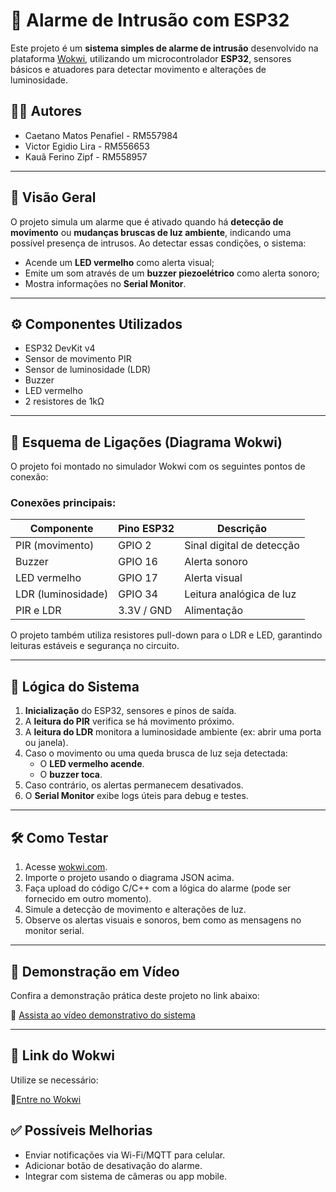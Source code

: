 
# 🔔 Alarme de Intrusão com ESP32

Este projeto é um **sistema simples de alarme de intrusão** desenvolvido na plataforma [Wokwi](https://wokwi.com), utilizando um microcontrolador **ESP32**, sensores básicos e atuadores para detectar movimento e alterações de luminosidade.

## 👨‍💻 Autores

- Caetano Matos Penafiel - RM557984
- Victor Egidio Lira - RM556653
- Kauã Ferino Zipf - RM558957

---

## 📌 Visão Geral

O projeto simula um alarme que é ativado quando há **detecção de movimento** ou **mudanças bruscas de luz ambiente**, indicando uma possível presença de intrusos. Ao detectar essas condições, o sistema:

- Acende um **LED vermelho** como alerta visual;
- Emite um som através de um **buzzer piezoelétrico** como alerta sonoro;
- Mostra informações no **Serial Monitor**.

---

## ⚙️ Componentes Utilizados

- ESP32 DevKit v4  
- Sensor de movimento PIR  
- Sensor de luminosidade (LDR)  
- Buzzer  
- LED vermelho  
- 2 resistores de 1kΩ  

---

## 🔌 Esquema de Ligações (Diagrama Wokwi)

O projeto foi montado no simulador Wokwi com os seguintes pontos de conexão:

### Conexões principais:

| Componente         | Pino ESP32 | Descrição                        |
|--------------------|------------|----------------------------------|
| PIR (movimento)    | GPIO 2     | Sinal digital de detecção        |
| Buzzer             | GPIO 16    | Alerta sonoro                    |
| LED vermelho       | GPIO 17    | Alerta visual                    |
| LDR (luminosidade) | GPIO 34    | Leitura analógica de luz         |
| PIR e LDR          | 3.3V / GND | Alimentação                      |

O projeto também utiliza resistores pull-down para o LDR e LED, garantindo leituras estáveis e segurança no circuito.

---

## 🧠 Lógica do Sistema

1. **Inicialização** do ESP32, sensores e pinos de saída.
2. A **leitura do PIR** verifica se há movimento próximo.
3. A **leitura do LDR** monitora a luminosidade ambiente (ex: abrir uma porta ou janela).
4. Caso o movimento ou uma queda brusca de luz seja detectada:
   - O **LED vermelho acende**.
   - O **buzzer toca**.
5. Caso contrário, os alertas permanecem desativados.
6. O **Serial Monitor** exibe logs úteis para debug e testes.

---

## 🛠️ Como Testar

1. Acesse [wokwi.com](https://wokwi.com).
2. Importe o projeto usando o diagrama JSON acima.
3. Faça upload do código C/C++ com a lógica do alarme (pode ser fornecido em outro momento).
4. Simule a detecção de movimento e alterações de luz.
5. Observe os alertas visuais e sonoros, bem como as mensagens no monitor serial.

---

## 🎥 Demonstração em Vídeo

Confira a demonstração prática deste projeto no link abaixo:

🔗 [Assista ao vídeo demonstrativo do sistema](https://www.youtube.com/watch?v=mQVrvYY-aeE)

---

## 🔗 Link do Wokwi

Utilize se necessário:

🔗[Entre no Wokwi](https://wokwi.com/projects/434599227783251969)

## ✅ Possíveis Melhorias

- Enviar notificações via Wi-Fi/MQTT para celular.
- Adicionar botão de desativação do alarme.
- Integrar com sistema de câmeras ou app mobile.
